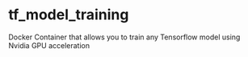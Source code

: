 # tf_model_training
Docker Container that allows you to train any Tensorflow model using Nvidia GPU acceleration
